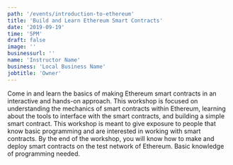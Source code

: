 ```yaml
---
path: '/events/introduction-to-ethereum'
title: 'Build and Learn Ethereum Smart Contracts'
date: '2019-09-19'
time: '5PM'
draft: false
image: ''
businessurl: ''
name: 'Instructor Name'
business: 'Local Business Name'
jobtitle: 'Owner'
---
```


Come in and learn the basics of making Ethereum smart contracts in an interactive and hands-on approach. This workshop is focused on understanding the mechanics of smart contracts within Ethereum, learning about the tools to interface with the smart contracts, and building a simple smart contract. This workshop is meant to give exposure to people that know basic programming and are interested in working with smart contracts. By the end of the workshop, you will know how to make and deploy smart contracts on the test network of Ethereum. Basic knowledge of programming needed.
